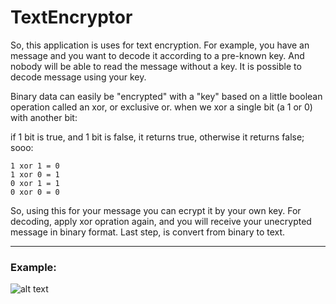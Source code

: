 # TextEncryptor
So, this application is uses for text encryption. For example, you have an message and you want to decode it according to a pre-known key.
And nobody will be able to read the message without a key.
It is possible to decode message using your key.

Binary data can easily be "encrypted" with a "key" based on a little boolean operation called an xor, or exclusive or. 
when we xor a single bit (a 1 or 0) with another bit:

if 1 bit is true, and 1 bit is false, it returns true, otherwise it returns false;
sooo:

    1 xor 1 = 0
    1 xor 0 = 1
    0 xor 1 = 1
    0 xor 0 = 0
    
So, using this for your message you can ecrypt it by your own key.
For decoding, apply xor opration again, and you will receive your unecrypted message in binary format.
Last step, is convert from binary to text.

<hr>

### Example:

![alt text](https://user-images.githubusercontent.com/10981310/36056065-d9bea552-0e09-11e8-9b69-e4a7846d7d45.PNG)
